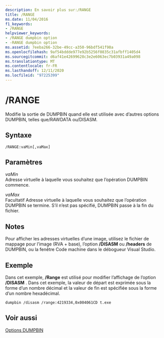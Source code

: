 ```yaml
---
description: En savoir plus sur:/RANGE
title: /RANGE
ms.date: 11/04/2016
f1_keywords:
- /RANGE
helpviewer_keywords:
- /RANGE dumpbin option
- -RANGE dumpbin option
ms.assetid: 7eeba266-32be-49cc-a350-96bdf541f98a
ms.openlocfilehash: 9af54bddde977e92b5256f0835c31afbff1405d4
ms.sourcegitcommit: d6af41e42699628c3e2e6063ec7b03931a49a098
ms.translationtype: MT
ms.contentlocale: fr-FR
ms.lasthandoff: 12/11/2020
ms.locfileid: "97225399"
---
```

# <a name="range"></a>/RANGE

Modifie la sortie de DUMPBIN quand elle est utilisée avec d’autres options DUMPBIN, telles que/RAWDATA ou/DISASM.

## <a name="syntax"></a>Syntaxe

```
/RANGE:vaMin[,vaMax]
```

## <a name="parameters"></a>Paramètres

*vaMin*<br/>
Adresse virtuelle à laquelle vous souhaitez que l’opération DUMPBIN commence.

*vaMax*<br/>
Facultatif Adresse virtuelle à laquelle vous souhaitez que l’opération DUMPBIN se termine. S’il n’est pas spécifié, DUMPBIN passe à la fin du fichier.

## <a name="remarks"></a>Notes

Pour afficher les adresses virtuelles d’une image, utilisez le fichier de mappage pour l’image (RVA + base), l’option **/DISASM** ou **/headers** de DUMPBIN, ou la fenêtre Code machine dans le débogueur Visual Studio.

## <a name="example"></a>Exemple

Dans cet exemple, **/Range** est utilisé pour modifier l’affichage de l’option **/DISASM** . Dans cet exemple, la valeur de départ est exprimée sous la forme d’un nombre décimal et la valeur de fin est spécifiée sous la forme d’un nombre hexadécimal.

```
dumpbin /disasm /range:4219334,0x004061CD t.exe
```

## <a name="see-also"></a>Voir aussi

[Options DUMPBIN](dumpbin-options.md)
